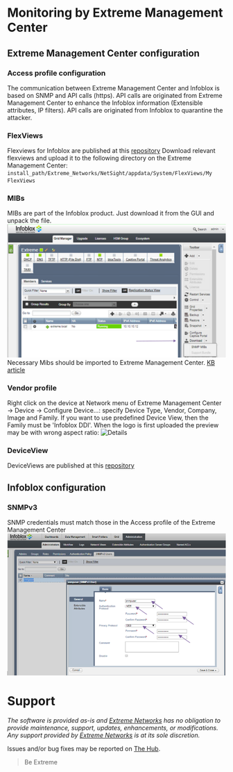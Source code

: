 # Monitoring by Extreme Management Center

## Extreme Management Center configuration

### Access profile configuration
The communication between Extreme Management Center and Infoblox is based on SNMP and API calls (https). API calls are originated from Extreme Management Center to enhance the Infoblox information (Extensible attributes, IP filters). API calls are originated from Infoblox to quarantine the attacker.

### FlexViews
Flexviews for Infoblox are published at this [repository](https://github.com/extremenetworks/Netsight-Report-Views/blob/master/FlexView/InfoBlox/README.md)
Download relevant flexviews and upload it to the following directory on the Extreme Management Center:
`install_path/Extreme_Networks/NetSight/appdata/System/FlexViews/My FlexViews`

### MIBs
MIBs are part of the Infoblox product. Just download it from the GUI and unpack the file.
![Details](Infoblox-mibs-download.png)
Necessary Mibs should be imported to Extreme Management Center. [KB article](https://gtacknowledge.extremenetworks.com/articles/How_To/Netsight-Importing-a-MIB-into-Netsight)

### Vendor profile
Right click on the device at Network menu of Extreme Management Center -> Device -> Configure Device…: specify Device Type, Vendor, Company, Image and Family. If you want to use predefined Device View, then the Family must be 'Infoblox DDI'. When the logo is first uploaded the preview may be with wrong aspect ratio:
![Details](https://github.com/extremenetworks/Netsight-Report-Views/blob/master/DeviceView/InfoBlox/sample/VendorProfile-InfoBlox.png)

### DeviceView
DeviceViews are published at this [repository](https://github.com/extremenetworks/Netsight-Report-Views/blob/master/DeviceView/InfoBlox/README.md)

## Infoblox configuration

### SNMPv3
SNMP credentials must match those in the Access profile of the Extreme Management Center
![Details](Infoblox-snmp.png)

# Support
_The software is provided as-is and [Extreme Networks](http://www.extremenetworks.com/) has no obligation to provide maintenance, support, updates, enhancements, or modifications. Any support provided by [Extreme Networks](http://www.extremenetworks.com/) is at its sole discretion._

Issues and/or bug fixes may be reported on [The Hub](https://community.extremenetworks.com/extreme).

>Be Extreme